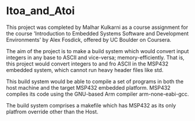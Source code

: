 # Itoa_and_Atoi
This project was completed by Malhar Kulkarni as a course assignment for the course 'Introduction to Embedded Systems Software and Development Environments' by Alex Fosdick, offered by UC Boulder on Coursera.

The aim of the project is to make a build system which would convert input integers in any base to ASCII and vice-versa; memory-efficiently. That is, this project would convert integers to and fro ASCII in the MSP432 embedded system, which cannot run heavy header files like std.

This build system would be able to compile a set of programs in both the host machine and the target MSP432 embedded platform. MSP432 compiles its code using the GNU-based Arm compiler arm-none-eabi-gcc.

The build system comprises a makefile which has MSP432 as its only platfrom override other than the Host.
